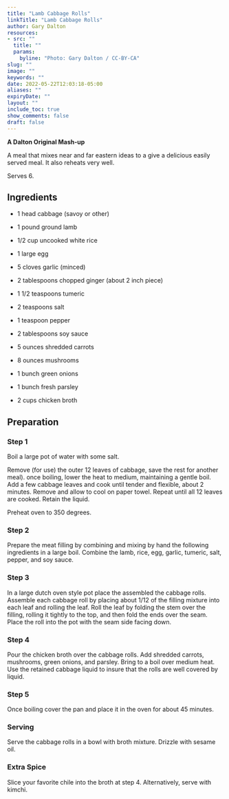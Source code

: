```yaml
---
title: "Lamb Cabbage Rolls"
linkTitle: "Lamb Cabbage Rolls"
author: Gary Dalton
resources:
- src: ""
  title: ""
  params:
    byline: "Photo: Gary Dalton / CC-BY-CA"
slug: ""
image: ""
keywords: ""
date: 2022-05-22T12:03:18-05:00
aliases: ""
expiryDate: ""
layout: ""
include_toc: true
show_comments: false
draft: false
---
```


**A Dalton Original Mash-up**

A meal that mixes near and far eastern ideas to a give a delicious easily served meal. It also reheats very well.

Serves 6.

## Ingredients

* 1 head cabbage (savoy or other)
* 1 pound ground lamb
* 1/2 cup uncooked white rice
* 1 large egg
* 5 cloves garlic (minced)
* 2 tablespoons chopped ginger (about 2 inch piece)
* 1 1/2 teaspoons tumeric
* 2 teaspoons salt
* 1 teaspoon pepper
* 2 tablespoons soy sauce

* 5 ounces shredded carrots
* 8 ounces mushrooms
* 1 bunch green onions
* 1 bunch fresh parsley
* 2 cups chicken broth

## Preparation

### Step 1

Boil a large pot of water with some salt. 

Remove (for use) the outer 12 leaves of cabbage, save the rest for another meal). once boiling, lower the heat to medium, maintaining a gentle boil. Add a few cabbage leaves and cook until tender and flexible, about 2 minutes. Remove and allow to cool on paper towel. Repeat until all 12 leaves are cooked. Retain the liquid.

Preheat oven to 350 degrees.

### Step 2

Prepare the meat filling by combining and mixing by hand the following ingredients in a large boil. Combine the lamb, rice, egg, garlic, tumeric, salt, pepper, and soy sauce.

### Step 3

In a large dutch oven style pot place the assembled the cabbage rolls. Assemble each cabbage roll by placing about 1/12 of the filling mixture into each leaf and rolling the leaf. Roll the leaf by folding the stem over the filling, rolling it tightly to the top, and then fold the ends over the seam. Place the roll into the pot with the seam side facing down.

### Step 4

Pour the chicken broth over the cabbage rolls. Add shredded carrots, mushrooms, green onions, and parsley. Bring to a boil over medium heat. Use the retained cabbage liquid to insure that the rolls are well covered by liquid.

### Step 5

Once boiling cover the pan and place it in the oven for about 45 minutes.

### Serving

Serve the cabbage rolls in a bowl with broth mixture. Drizzle with sesame oil.

### Extra Spice

Slice your favorite chile into the broth at step 4. Alternatively, serve with kimchi.

